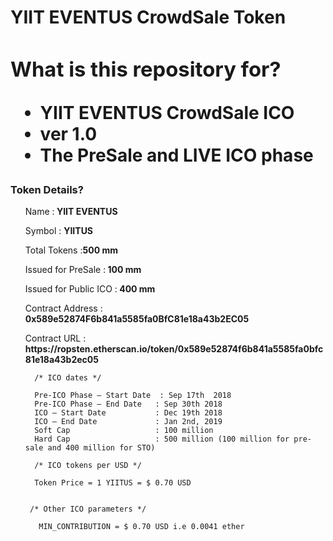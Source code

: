 <h1>YIIT EVENTUS  CrowdSale Token </h1>
<h1><a id="user-content-readme" class="anchor" href="https://github.com/cfsumanbabu/CF_Test_Sale#readme" aria-hidden="true">
<h3><a id="user-content-what-is-this-repository-for" class="anchor" href="https://github.com/cfsumanbabu/CF_Test_Sale#what-is-this-repository-for" aria-hidden="true"></a>What is this repository for?</h3>
<ul>
<li>YIIT EVENTUS  CrowdSale  ICO </li>
<li>ver 1.0</li>
<li>The PreSale and LIVE ICO phase</li>
</ul>
<h3><a id="user-content-how-do-i-get-set-up" class="anchor" href="https://github.com/yiiteventus/YIITCrowdSale#Token Details" aria-hidden="true"></a>Token Details?</h3>

<ul>
        <p> Name   :<strong> YIIT EVENTUS </strong></p>
        <p>Symbol  : <strong>YIITUS</strong></p>
         <p>Total Tokens  :<strong>500 mm </strong></p>
         <p>Issued for PreSale    :<strong> 100 mm</strong></p>
	 <p>Issued for Public ICO    :<strong> 400 mm</strong></p>
        
 <p>Contract Address  :<strong> 0x589e52874F6b841a5585fa0BfC81e18a43b2EC05</strong></p>
  <p>Contract URL  :<strong> https://ropsten.etherscan.io/token/0x589e52874f6b841a5585fa0bfc81e18a43b2ec05</strong></p>
     
      /* ICO dates */
      
      Pre-ICO Phase – Start Date  : Sep 17th  2018
      Pre-ICO Phase – End Date	 : Sep 30th 2018
      ICO – Start Date	         : Dec 19th 2018
      ICO – End Date	         : Jan 2nd, 2019 
      Soft Cap	                 : 100 million
      Hard Cap	                 : 500 million (100 million for pre-sale and 400 million for STO)
      
      /* ICO tokens per USD */
  
      Token Price = 1 YIITUS = $ 0.70 USD
 
     
     /* Other ICO parameters */  
     
       MIN_CONTRIBUTION = $ 0.70 USD i.e 0.0041 ether 
       
	
	
    


